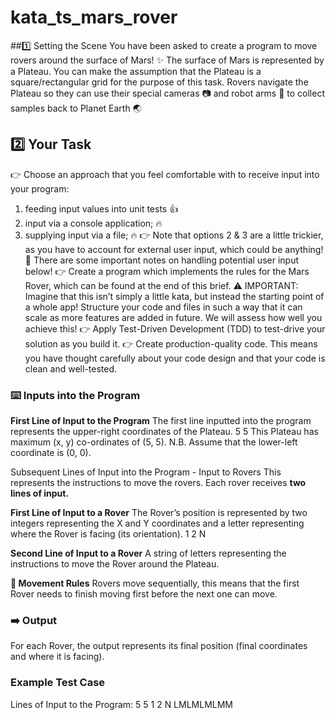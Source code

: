 # kata_ts_mars_rover

##1️⃣ Setting the Scene
You have been asked to create a program to move rovers around the surface of Mars! ✨
The surface of Mars is represented by a Plateau. You can make the assumption that the Plateau is a square/rectangular grid for the purpose of this task.
Rovers navigate the Plateau so they can use their special cameras 📷 and robot arms 🦾 to collect samples back to Planet Earth 🌏

## 2️⃣ Your Task

👉 Choose an approach that you feel comfortable with to receive input into your program:

1. feeding input values into unit tests 👍
2. input via a console application; 🔥
3. supplying input via a file; 🔥
   👉 Note that options 2 & 3 are a little trickier, as you have to account for external user input, which could be anything! 👀
   There are some important notes on handling potential user input below!
   👉 Create a program which implements the rules for the Mars Rover, which can be found at the end of this brief.
   ⚠️ IMPORTANT: Imagine that this isn’t simply a little kata, but instead the starting point of a whole app!
   Structure your code and files in such a way that it can scale as more features are added in future. We will assess how well you achieve this!
   👉 Apply Test-Driven Development (TDD) to test-drive your solution as you build it.
   👉 Create production-quality code. This means you have thought carefully about your code design and that your code is clean and well-tested.

### ⌨️ Inputs into the Program

**First Line of Input to the Program**
The first line inputted into the program represents the upper-right coordinates of the Plateau.
5 5
This Plateau has maximum (x, y) co-ordinates of (5, 5).
N.B. Assume that the lower-left coordinate is (0, 0).

Subsequent Lines of Input into the Program - Input to Rovers
This represents the instructions to move the rovers.
Each rover receives **two lines of input.**

**First Line of Input to a Rover**
The Rover’s position is represented by two integers representing the X and Y coordinates and a letter representing where the Rover is facing (its orientation).
1 2 N

**Second Line of Input to a Rover**
A string of letters representing the instructions to move the Rover around the Plateau.

**📏 Movement Rules**
Rovers move sequentially, this means that the first Rover needs to finish moving first before the next one can move.

### ➡️ Output

For each Rover, the output represents its final position (final coordinates and where it is facing).

### Example Test Case

Lines of Input to the Program:
5 5
1 2 N
LMLMLMLMM
